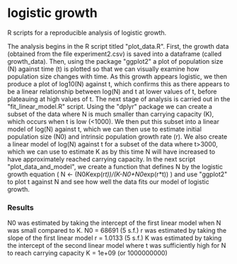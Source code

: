 # logistic growth
R scripts for a reproducible analysis of logistic growth.

The analysis begins in the R script titled "plot_data.R". First, the growth data (obtained from the file experiment2.csv) is saved into a dataframe (called growth_data). Then, using the package "ggplot2" a plot of population size (N) against time (t) is plotted so that we can visually examine how population size changes with time. As this growth appears logistic, we then produce a plot of log10(N) against t, which confirms this as there appears to be a linear relationship between log(N) and t at lower values of t, before plateauing at high values of t.
The next stage of analysis is carried out in the "fit_linear_model.R" script. Using the "dplyr" package we can create a subset of the data where N is much smaller than carrying capacity (K), which occurs when t is low (<1000). We then put this subset into a linear model of log(N) against t, which we can then use to estimate initial population size (N0) and intrinsic population growth rate (r). We also create a linear model of log(N) against t for a subset of the data where t>3000, which we can use to estimate K as by this time N will have increased to have approximately reached carrying capacity.
In the next script "plot_data_and_model", we create a function that defines N by the logistic growth equation ( N <- (N0*K*exp(r*t))/(K-N0+N0*exp(r*t)) ) and use "ggplot2" to plot t against N and see how well the data fits our model of logistic growth.
### Results
N0 was estimated by taking the intercept of the first linear model when N was small compared to K.
N0 = 68691 (5 s.f.)
r was estimated by taking the slope of the first linear model
r = 1.0133 (5 s.f.)
K was estimated by taking the intercept of the second linear model where t was sufficiently high for N to reach carrying capacity
K = 1e+09 (or 1000000000)
